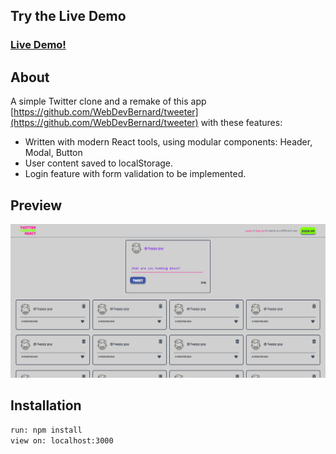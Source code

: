 ## Try the Live Demo

### [Live Demo!](https://twitter-react-coral.vercel.app)

## About

A simple Twitter clone and a remake of this app [https://github.com/WebDevBernard/tweeter](https://github.com/WebDevBernard/tweeter) with these features:

- Written with modern React tools, using modular components: Header, Modal, Button
- User content saved to localStorage.
- Login feature with form validation to be implemented.

## Preview

!["twitter tweeter react"](https://raw.githubusercontent.com/WebDevBernard/Portfolio/main/docs/twitter.png)

## Installation

`run: npm install`<br/>
`view on: localhost:3000`
